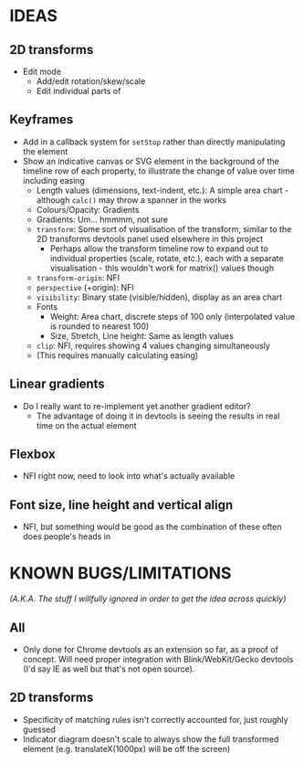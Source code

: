# IDEAS

## 2D transforms

* Edit mode
	* Add/edit rotation/skew/scale
	* Edit individual parts of

## Keyframes

* Add in a callback system for `setStop` rather than directly manipulating the element
* Show an indicative canvas or SVG element in the background of the timeline row of each property, to illustrate the change of value over time including easing
    * Length values (dimensions, text-indent, etc.): A simple area chart - although `calc()` may throw a spanner in the works
    * Colours/Opacity: Gradients
    * Gradients: Um... hmmmm, not sure
    * `transform`: Some sort of visualisation of the transform, similar to the 2D transforms devtools panel used elsewhere in this project
        * Perhaps allow the transform timeline row to expand out to individual properties (scale, rotate, etc.), each with a separate visualisation - this wouldn't work for matrix() values though
    * `transform-origin`: NFI
    * `perspective` (+origin): NFI
    * `visibility`: Binary state (visible/hidden), display as an area chart
    * Fonts
        * Weight: Area chart, discrete steps of 100 only (interpolated value is rounded to nearest 100)
        * Size, Stretch, Line height: Same as length values
    * `clip`: NFI, requires showing 4 values changing simultaneously
    * (This requires manually calculating easing)

## Linear gradients

* Do I really want to re-implement yet another gradient editor?
    * The advantage of doing it in devtools is seeing the results in real time on the actual element

## Flexbox

* NFI right now, need to look into what's actually available

## Font size, line height and vertical align

* NFI, but something would be good as the combination of these often does people's heads in



# KNOWN BUGS/LIMITATIONS

_(A.K.A. The stuff I willfully ignored in order to get the idea across quickly)_

## All

* Only done for Chrome devtools as an extension so far, as a proof of concept. Will need proper integration with Blink/WebKit/Gecko devtools (I'd say IE as well but that's not open source).

## 2D transforms

* Specificity of matching rules isn't correctly accounted for, just roughly guessed
* Indicator diagram doesn't scale to always show the full transformed element (e.g. translateX(1000px) will be off the screen)
